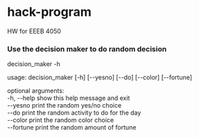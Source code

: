 # hack-program
HW for EEEB 4050 

### Use the decision maker to do random decision 

decision_maker -h

usage: decision_maker [-h] [--yesno] [--do] [--color] [--fortune]

optional arguments:
 <br> -h, --help show this help message and exit
 <br> --yesno print the random yes/no choice
 <br> --do print the random activity to do for the day
 <br> --color print the random color choice
 <br> --fortune print the random amount of fortune
